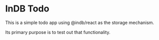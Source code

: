 # InDB Todo

This is a simple todo app using @indb/react as the storage mechanism.

Its primary purpose is to test out that functionality.
